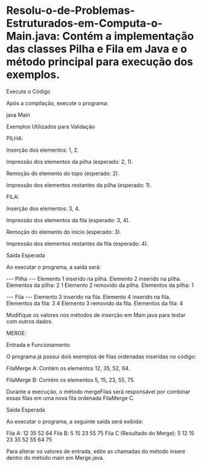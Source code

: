 # Resolu-o-de-Problemas-Estruturados-em-Computa-o-Main.java: Contém a implementação das classes Pilha e Fila em Java e o método principal para execução dos exemplos.


Execute o Código

Após a compilação, execute o programa:

java Main

Exemplos Utilizados para Validação

PILHA:

Inserção dos elementos: 1, 2.

Impressão dos elementos da pilha (esperado: 2, 1).

Remoção do elemento do topo (esperado: 2).

Impressão dos elementos restantes da pilha (esperado: 1).

FILA:

Inserção dos elementos: 3, 4.

Impressão dos elementos da fila (esperado: 3, 4).

Remoção do elemento do início (esperado: 3).

Impressão dos elementos restantes da fila (esperado: 4).

Saída Esperada

Ao executar o programa, a saída será:

--- Pilha ---
Elemento 1 inserido na pilha.
Elemento 2 inserido na pilha.
Elementos da pilha:
2
1
Elemento 2 removido da pilha.
Elementos da pilha:
1

--- Fila ---
Elemento 3 inserido na fila.
Elemento 4 inserido na fila.
Elementos da fila:
3
4
Elemento 3 removido da fila.
Elementos da fila:
4



Modifique os valores nos métodos de inserção em Main.java para testar com outros dados.



MERGE:


Entrada e Funcionamento

O programa já possui dois exemplos de filas ordenadas inseridas no código:

FilaMerge A: Contém os elementos 12, 35, 52, 64.

FilaMerge B: Contém os elementos 5, 15, 23, 55, 75.

Durante a execução, o método mergeFilas será responsável por combinar essas filas em uma nova fila ordenada FilaMerge C.

Saída Esperada

Ao executar o programa, a seguinte saída será exibida:

Fila A:
12 35 52 64
Fila B:
5 15 23 55 75
Fila C (Resultado do Merge):
5 12 15 23 35 52 55 64 75

Para alterar os valores de entrada, edite as chamadas do método insere dentro do método main em Merge.java.
